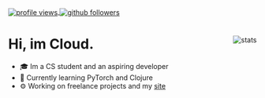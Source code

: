 <div align="left">
    <a href="https://github.com/Cloud11665">
        <img alt="profile views" align="center" src="https://komarev.com/ghpvc/?username=Cloud11665&style=flat&color=brightgreen">
    </a>
    <a href="https://github.com/Cloud11665">
        <img alt="github followers" align="center" src="https://img.shields.io/github/followers/Cloud11665?style=social&label=Github&logo=github">
    </a>
</div>
<div>
    <img alt="stats" align="right" src="https://github-readme-stats.vercel.app/api?username=Cloud11665&count_private=true&show_icons=true&theme=gradient&bg_color=45,E76344,904E95&title_color=FFFFFF&text_color=FFFFFF&icon_color=FFFFFF">
    <h1>Hi, im Cloud.</h1>
    <ul>
        <li>🎓 Im a CS student and an aspiring developer</li>
        <li>📖 Currently learning PyTorch and Clojure</li>
        <li>⚙️ Working on freelance projects and my <a href="https://sabat.dev" title="sabat.dev">site</a></li>
    </ul>
</div>
<!--
<h1>Accounts</h1>
<ul>
    <li>
        Discord:
        <ul>
            <li><a href="https://discord.com/users/217185563906801665"><b>217185563906801665</b></a> <small><i>(more likely to respond)</i></small></li>
            <li><a href="https://discord.com/users/363402327195123712"><b>363402327195123712</b></a> <small><i>(use only if main is banned)</i></small></li>
        </ul>
    </li>
    <li>
        Email:
        <ul>
            <li><a href="mailto:cloud11665@protonmail.com"><b>protonmail.com</b></a></li>
            <li><a href="mailto:cloud11665@gmail.com"><b>gmail.com</b></a></li>
        </ul>
    </li>
</ul>
<h1>Mirrors</h1>
<ul>
    <li>
        Git:
        <ul>
            <li><a href="https://git.sabat.dev"><b><strike>git.sabat.dev</strike></b></a></li>
        </ul>
    </li>
</ul>
-->
